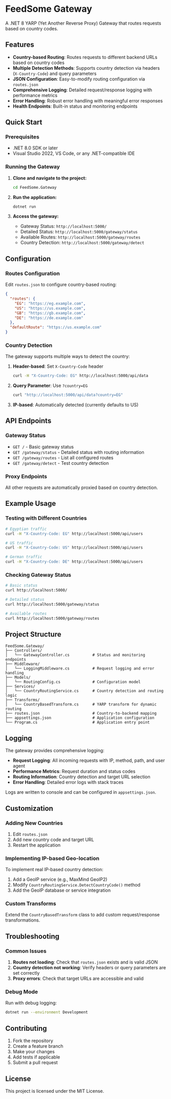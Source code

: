 # FeedSome Gateway

A .NET 8 YARP (Yet Another Reverse Proxy) Gateway that routes requests based on country codes.

## Features

- **Country-based Routing**: Routes requests to different backend URLs based on country codes
- **Multiple Detection Methods**: Supports country detection via headers (`X-Country-Code`) and query parameters
- **JSON Configuration**: Easy-to-modify routing configuration via `routes.json`
- **Comprehensive Logging**: Detailed request/response logging with performance metrics
- **Error Handling**: Robust error handling with meaningful error responses
- **Health Endpoints**: Built-in status and monitoring endpoints

## Quick Start

### Prerequisites

- .NET 8.0 SDK or later
- Visual Studio 2022, VS Code, or any .NET-compatible IDE

### Running the Gateway

1. **Clone and navigate to the project:**
   ```bash
   cd FeedSome.Gateway
   ```

2. **Run the application:**
   ```bash
   dotnet run
   ```

3. **Access the gateway:**
   - Gateway Status: `http://localhost:5000/`
   - Detailed Status: `http://localhost:5000/gateway/status`
   - Available Routes: `http://localhost:5000/gateway/routes`
   - Country Detection: `http://localhost:5000/gateway/detect`

## Configuration

### Routes Configuration

Edit `routes.json` to configure country-based routing:

```json
{
  "routes": {
    "EG": "https://eg.example.com",
    "US": "https://us.example.com",
    "GB": "https://gb.example.com",
    "DE": "https://de.example.com"
  },
  "defaultRoute": "https://us.example.com"
}
```

### Country Detection

The gateway supports multiple ways to detect the country:

1. **Header-based**: Set `X-Country-Code` header
   ```bash
   curl -H "X-Country-Code: EG" http://localhost:5000/api/data
   ```

2. **Query Parameter**: Use `?country=EG`
   ```bash
   curl "http://localhost:5000/api/data?country=EG"
   ```

3. **IP-based**: Automatically detected (currently defaults to US)

## API Endpoints

### Gateway Status
- `GET /` - Basic gateway status
- `GET /gateway/status` - Detailed status with routing information
- `GET /gateway/routes` - List all configured routes
- `GET /gateway/detect` - Test country detection

### Proxy Endpoints
All other requests are automatically proxied based on country detection.

## Example Usage

### Testing with Different Countries

```bash
# Egyptian traffic
curl -H "X-Country-Code: EG" http://localhost:5000/api/users

# US traffic
curl -H "X-Country-Code: US" http://localhost:5000/api/users

# German traffic
curl -H "X-Country-Code: DE" http://localhost:5000/api/users
```

### Checking Gateway Status

```bash
# Basic status
curl http://localhost:5000/

# Detailed status
curl http://localhost:5000/gateway/status

# Available routes
curl http://localhost:5000/gateway/routes
```

## Project Structure

```
FeedSome.Gateway/
├── Controllers/
│   └── GatewayController.cs          # Status and monitoring endpoints
├── Middleware/
│   └── LoggingMiddleware.cs          # Request logging and error handling
├── Models/
│   └── RoutingConfig.cs              # Configuration model
├── Services/
│   └── CountryRoutingService.cs      # Country detection and routing logic
├── Transforms/
│   └── CountryBasedTransform.cs      # YARP transform for dynamic routing
├── routes.json                       # Country-to-backend mapping
├── appsettings.json                  # Application configuration
└── Program.cs                        # Application entry point
```

## Logging

The gateway provides comprehensive logging:

- **Request Logging**: All incoming requests with IP, method, path, and user agent
- **Performance Metrics**: Request duration and status codes
- **Routing Information**: Country detection and target URL selection
- **Error Handling**: Detailed error logs with stack traces

Logs are written to console and can be configured in `appsettings.json`.

## Customization

### Adding New Countries

1. Edit `routes.json`
2. Add new country code and target URL
3. Restart the application

### Implementing IP-based Geo-location

To implement real IP-based country detection:

1. Add a GeoIP service (e.g., MaxMind GeoIP2)
2. Modify `CountryRoutingService.DetectCountryCode()` method
3. Add the GeoIP database or service integration

### Custom Transforms

Extend the `CountryBasedTransform` class to add custom request/response transformations.

## Troubleshooting

### Common Issues

1. **Routes not loading**: Check that `routes.json` exists and is valid JSON
2. **Country detection not working**: Verify headers or query parameters are set correctly
3. **Proxy errors**: Check that target URLs are accessible and valid

### Debug Mode

Run with debug logging:
```bash
dotnet run --environment Development
```

## Contributing

1. Fork the repository
2. Create a feature branch
3. Make your changes
4. Add tests if applicable
5. Submit a pull request

## License

This project is licensed under the MIT License. 